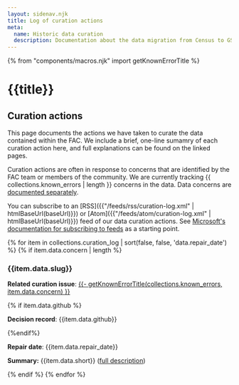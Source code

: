 ```yaml
---
layout: sidenav.njk
title: Log of curation actions
meta:
  name: Historic data curation
  description: Documentation about the data migration from Census to GSA.
---
```



{% from "components/macros.njk" import getKnownErrorTitle %}

# {{title}}


## Curation actions

This page documents the actions we have taken to curate the data contained within the FAC. We include a brief, one-line sumamry of each curation action here, and full explanations can be found on the linked pages.

Curation actions are often in response to concerns that are identified by the FAC team or members of the community. We are currently tracking {{ collections.known_errors | length }} concerns in the data. Data concerns are [documented separately](../concerns/).

You can subscribe to an [RSS]({{"/feeds/rss/curation-log.xml" | htmlBaseUrl(baseUrl)}}) or [Atom]({{"/feeds/atom/curation-log.xml" | htmlBaseUrl(baseUrl)}}) feed of our data curation actions. See [Microsoft's documentation for subscribing to feeds](https://support.microsoft.com/en-us/office/what-are-rss-feeds-e8aaebc3-a0a7-40cd-9e10-88f9c1e74b97) as a starting point.

{% for item in collections.curation_log | sort(false, false, 'data.repair_date') %}
    {% if item.data.concern | length %}
                <h3 href="{{ item.data.slug | slugify }}">{{item.data.slug}}</h3>
                <p><b>Related curation issue</b>: <a href='{{ ["../concerns/", item.data.concern] | join }}'>{{- getKnownErrorTitle(collections.known_errors, item.data.concern) }}</a></p>
                {% if item.data.github %}<p><b>Decision record</b>: {{item.data.github}}</p>{%endif%}
                <p><b>Repair date</b>: {{item.data.repair_date}}</p>
                <p><b>Summary:</b> {{item.data.short}} (<a href="{{item.url | htmlBaseUrl(baseUrl) }}">full description</a>)</p>
    {% endif %}
{% endfor %}

